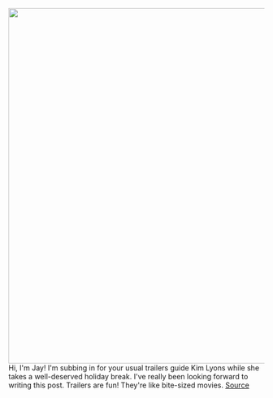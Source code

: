 <img src='https://cdn.vox-cdn.com/thumbor/KPS50TP9kNrbTGRnvyeEgjN4zlo=/231x61:1634x1007/1200x800/filters:focal(807x387:1113x693)/cdn.vox-cdn.com/uploads/chorus_image/image/68557466/Screen_Shot_2020_12_20_at_1.34.44_PM.0.png' width='700px' /><br/>
Hi, I'm Jay! I'm subbing in for your usual trailers guide Kim Lyons while she takes a well-deserved holiday break. I've really been looking forward to writing this post. Trailers are fun! They're like bite-sized movies.
<a href='https://www.theverge.com/2020/12/20/22192050/new-trailers-bridgerton-palmer-netflix-apple-tv-plus'> Source <a/>